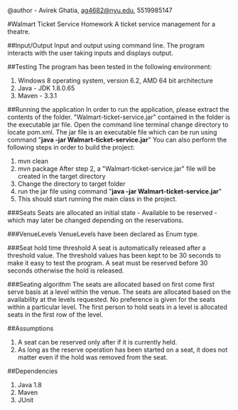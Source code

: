 @author - Avirek Ghatia, ag4682@nyu.edu, 5519985147

#Walmart Ticket Service Homework
A ticket service management for a theatre.

##Input/Output
Input and output using command line. The program interacts with the user taking inputs and displays output.

##Testing
The program has been tested in the following environment:
1. Windows 8 operating system, version 6.2, AMD 64 bit architecture
2. Java - JDK 1.8.0.65
3. Maven - 3.3.1

##Running the application
In order to run the application, please extract the contents of the folder.
"Walmart-ticket-service.jar" contained in the folder is the executable jar file.
Open the command line terminal change directory to locate pom.xml.
The jar file is an executable file which can be run using command "**java -jar Walmart-ticket-service.jar**"
You can also perform the following steps in order to build the project:
1. mvn clean
2. mvn package
After step 2, a "Walmart-ticket-service.jar" file will be created in the target directory
3. Change the directory to target folder
4. run the jar file using command "**java -jar Walmart-ticket-service.jar**"
5. This should start running the main class in the project.

###Seats
Seats are allocated an initial state - Available to be reserved - which may later be changed depending on the reservations.

###VenueLevels
VenueLevels have been declared as Enum type.

###Seat hold time threshold
A seat is automatically released after a threshold value. The threshold values has been kept to be 30 seconds to make it easy to test the program.
A seat must be reserved before 30 seconds otherwise the hold is released.

###Seating algorithm
The seats are allocated based on first come first serve basis at a level within the venue.
The seats are allocated based on the availability at the levels requested. No preference is given for the seats within a particular level.
The first person to hold seats in a level is allocated seats in the first row of the level.

##Assumptions
1. A seat can be reserved only after if it is currently held.
2. As long as the reserve operation has been started on a seat, it does not matter even if the hold was removed from the seat.

##Dependencies
1. Java 1.8
2. Maven
3. JUnit



